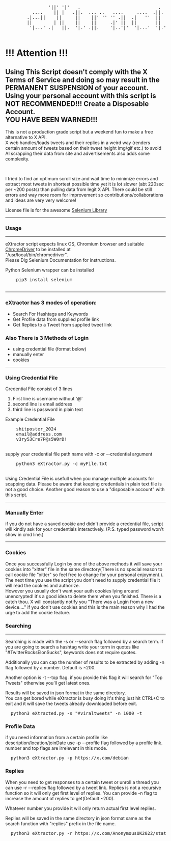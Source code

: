 <pre>
                '||' '|'   .                             .                   
          ....    || |   .||.  ... ..   ....     ....  .||.    ...   ... ..  
        .|...||    ||     ||    ||' '' '' .||  .|   ''  ||   .|  '|.  ||' '' 
        ||        | ||    ||    ||     .|' ||  ||       ||   ||   ||  ||     
         '|...' .|   ||.  '|.' .||.    '|..'|'  '|...'  '|.'  '|..|' .||.    

</pre>

<div>
<h1>!!! Attention !!!</h1>
  <p>
          <h2>Using This Script doesn't comply with the X Terms of Service and doing so 
          may result in the PERMANENT SUSPENSION of your account.
          Using your personal account with this script is NOT RECOMMENDED!!!
          Create a Disposable Account. <br> YOU HAVE BEEN WARNED!!!</h2>
</p>
</div>

<p>This is not a production grade script but a weekend fun to make a free alternative to X API.<br>
  X web handles/loads tweets and their replies in a weird way (renders certain amount of tweets based on their tweet height img/gif etc.) to avoid AI scrapping their data from site and advertisements also adds some complexity.
</p><br> 
  <p>
    I tried to find an optimum scroll size and wait time to minimize errors and extract most tweets in shortest possible time yet it is lot slower (abt 220sec per ~200 posts) 
    than pulling data from legit X API. There could be still errors and way more room for improvement so contributions/collaborations and ideas are very very welcome!<br>
  </p>
  <p>License file is for the awesome <a href="https://github.com/SeleniumHQ/selenium">Selenium Library</a>
  </p>
<hr>

<h3>Usage</h3>
<hr>
<p>
    eXtractor script expects linux OS, Chromium browser and suitable <a href="https://googlechromelabs.github.io/chrome-for-testing/known-good-versions-with-downloads.json">ChromeDriver</a>
    to be installed at <br> "/usr/local/bin/chromedriver". <br> Please Dig Selenium Documentation for instructions.
  </p>
  <p>Python Selenium wrapper can be installed</p>
  <pre>
    pip3 install selenium
  </pre>
<hr>
<div>
  <h3>eXtractor has 3 modes of operation:</h3>
  <p>
    <ul>
      <li>Search For Hashtags and Keywords</li>
      <li>Get Profile data from supplied profile link</li>
      <li>Get Replies to a Tweet from supplied tweet link</li>
    </ul>
  </p>
</div>
<div>
  <h3>Also There is 3 Methods of Login</h3>
  <ul>
    <li>using credential file (format below)</li>
    <li>manually enter</li>
    <li>cookies</li>
  </ul>
  <hr>
  <h3>Using Credential File</h3>
  <p>Credential File consist of 3 lines</p>
  <ol>
    <li>First line is username without '@'</li>
    <li>second line is email address</li>
    <li>third line is password in plain text</li>
  </ol>
  <p>Example Credential File</p>
  <pre>
    shitposter_2024
    email@address.com
    v3ry53Cre7P@s5W0rD!
  </pre>
  <p>supply your credential file path name with -c or --credential argument</p>
  <pre>
    python3 eXtractor.py -c myFile.txt
  </pre>
  <p>
    Using Credential File is usefull when you manage multiple accounts for scapping data. Please be aware that keeping credentials in plain text file is not a good choice. Another good reason to use a "disposable account" with this script.
  </p>
  <hr>
  <h3>Manually Enter</h3>
  <p>
    if you do not have a saved cookie and didn't provide a credential file, script will kindly ask for your credentials interactively. (P.S. typed password won't show in cmd line.)
  </p>
  <hr>
  <h3>Cookies</h3>
  <p>
    Once you successfully Login by one of the above methods it will save your cookies into "xitter" file in the same directory(There is no special reason to call cookie file "xitter" so feel free to change for your personal enjoyment.). The next time you use the script you don't need to supply credential file it will read the cookies and authorize.<br>
    However you usually don't want your auth cookies lying around unencrypted! it's a good idea to delete them when you finished. There is a catch thou. X will constantly notify you "There was a Login from a new device...." if you don't use cookies and this is the main reason why I had the urge to add the cookie feature.
  </p>
</div>
<h3>Searching</h3>
<hr>
<p>
  Searching is made with the -s or --search flag followed by a search term. if you are going to search a hashtag write your term in quotes like "#TwitterRocksElonSucks", keywords does not require quotes.</p>
  <p>
  Additionally you can cap the number of results to be extracted by adding -n flag followed by a number. Default is ~200.
  </p>
  <p>
    Another option is -t --top flag. if you provide this flag it will search for "Top Tweets" otherwise you'll get latest ones.
  </p>
  <p>
  Results will be saved in json format in the same directory.<br> You can get bored while eXtractor is busy doing it's thing just hit CTRL+C to exit and it will save the tweets already downloaded before exit.
</p>
<pre>
  python3 eXtracted.py -s "#viraltweets" -n 1000 -t
</pre>
<h3>
  Profile Data
</h3>
<p>
  if you need information from a certain profile like description/location/joinDate use -p --profile flag followed by a profile link. number and top flags are irrelevant in this mode. 
</p>
<pre>
  python3 eXtractor.py -p https://x.com/debian
</pre>
<h3>
  Replies
</h3>
<p>
  When you need to get responses to a certain tweet or unroll a thread you can use -r --replies flag followed by a tweet link. Replies is not a recursive function so it will only get first level of replies. You can provide -n flag to increase the amount of replies to get(Default ~200).</p> 
<p>
  Whatever number you provide it will only return actual first level replies.  
</p>
<p>
  Replies will be saved in the same directory in json format same as the search function with "replies" prefix in the file name.
</p>
<pre>
  python3 eXtractor.py -r https://x.com/AnonymousUK2022/status/1825436338683781120
</pre>
